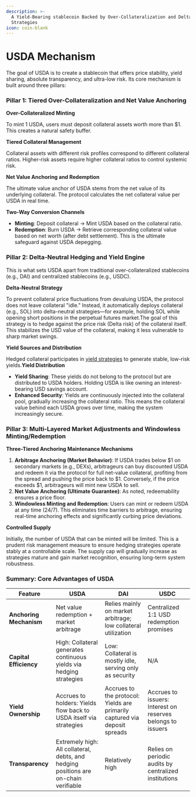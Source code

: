 ```yaml
---
description: >-
  A Yield-Bearing stablecoin Backed by Over-Collateralization and Delta-Neutral
  Strategies
icon: coin-blank
---
```


# USDA Mechanism

The goal of USDA is to create a stablecoin that offers price stability, yield sharing, absolute transparency, and ultra-low risk. Its core mechanism is built around three pillars:

### Pillar 1: Tiered Over-Collateralization and Net Value Anchoring <a href="#pillar-1-tiered-over-collateralization-and-net-value-anchoring" id="pillar-1-tiered-over-collateralization-and-net-value-anchoring"></a>

**Over-Collateralized Minting**

To mint 1 USDA, users must deposit collateral assets worth more than $1. This creates a natural safety buffer.

**Tiered Collateral Management**

Collateral assets with different risk profiles correspond to different collateral ratios. Higher-risk assets require higher collateral ratios to control systemic risk.

**Net Value Anchoring and Redemption**

The ultimate value anchor of USDA stems from the net value of its underlying collateral. The protocol calculates the net collateral value per USDA in real time.

**Two-Way Conversion Channels**

* **Minting**: Deposit collateral → Mint USDA based on the collateral ratio.
* **Redemption**: Burn USDA → Retrieve corresponding collateral value based on net worth (after debt settlement). This is the ultimate safeguard against USDA depegging.

### Pillar 2: Delta-Neutral Hedging and Yield Engine <a href="#pillar-2-delta-neutral-hedging-and-yield-engine" id="pillar-2-delta-neutral-hedging-and-yield-engine"></a>

This is what sets USDA apart from traditional over-collateralized stablecoins (e.g., DAI) and centralized stablecoins (e.g., USDC).

**Delta-Neutral Strategy**

To prevent collateral price fluctuations from devaluing USDA, the protocol does not leave collateral "idle." Instead, it automatically deploys collateral (e.g., SOL) into delta-neutral strategies—for example, holding SOL while opening short positions in the perpetual futures market.The goal of this strategy is to hedge against the price risk (Delta risk) of the collateral itself. This stabilizes the USD value of the collateral, making it less vulnerable to sharp market swings.

**Yield Sources and Distribution**

Hedged collateral participates in [yield strategies](neutral-strategy.md) to generate stable, low-risk yields.**Yield Distribution**

* **Yield Sharing**: These yields do not belong to the protocol but are distributed to USDA holders. Holding USDA is like owning an interest-bearing USD savings account.
* **Enhanced Security**: Yields are continuously injected into the collateral pool, gradually increasing the collateral ratio. This means the collateral value behind each USDA grows over time, making the system increasingly secure.

### Pillar 3: Multi-Layered Market Adjustments and Windowless Minting/Redemption <a href="#pillar-3-multi-layered-market-adjustments-and-windowless-minting-redemption" id="pillar-3-multi-layered-market-adjustments-and-windowless-minting-redemption"></a>

**Three-Tiered Anchoring Maintenance Mechanisms**

1. **Arbitrage Anchoring (Market Behavior)**: If USDA trades below $1 on secondary markets (e.g., DEXs), arbitrageurs can buy discounted USDA and redeem it via the protocol for full net-value collateral, profiting from the spread and pushing the price back to $1. Conversely, if the price exceeds $1, arbitrageurs will mint new USDA to sell.
2. **Net Value Anchoring (Ultimate Guarantee)**: As noted, redeemability ensures a price floor.
3. **Windowless Minting and Redemption**: Users can mint or redeem USDA at any time (24/7). This eliminates time barriers to arbitrage, ensuring real-time anchoring effects and significantly curbing price deviations.

**Controlled Supply**

Initially, the number of USDA that can be minted will be limited. This is a prudent risk management measure to ensure hedging strategies operate stably at a controllable scale. The supply cap will gradually increase as strategies mature and gain market recognition, ensuring long-term system robustness.

### Summary: Core Advantages of USDA <a href="#summary-core-advantages-of-usda" id="summary-core-advantages-of-usda"></a>

| Feature                 | USDA                                                                                 | DAI                                                                        | USDC                                                        |
| ----------------------- | ------------------------------------------------------------------------------------ | -------------------------------------------------------------------------- | ----------------------------------------------------------- |
| **Anchoring Mechanism** | Net value redemption + market arbitrage                                              | Relies mainly on market arbitrage; low collateral utilization              | Centralized 1:1 USD redemption promises                     |
| **Capital Efficiency**  | High: Collateral generates continuous yields via hedging strategies                  | Low: Collateral is mostly idle, serving only as security                   | N/A                                                         |
| **Yield Ownership**     | Accrues to holders: Yields flow back to USDA itself via strategies                   | Accrues to the protocol: Yields are primarily captured via deposit spreads | Accrues to issuers: Interest on reserves belongs to issuers |
| **Transparency**        | Extremely high: All collateral, debts, and hedging positions are on-chain verifiable | Relatively high                                                            | Relies on periodic audits by centralized institutions       |
